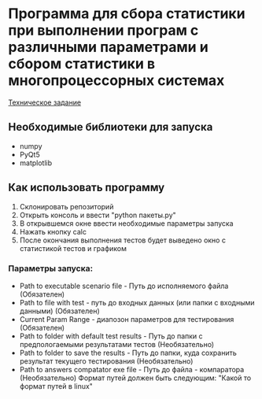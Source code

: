 # Программа для сбора статистики при выполнении програм с различными параметрами и сбором статистики в многопроцессорных системах
[Техническое задание](https://docs.google.com/document/d/1JwbmkZAbK60ULANLYe0h7OMhNgVCNzGD975bmAHc-44/edit)
## Необходимые библиотеки для запуска
* numpy
* PyQt5
* matplotlib

## Как использовать программу
1. Склонировать репозиторий 
2. Открыть консоль и ввести "python пакеты.py"
3. В открывшемся окне ввести необходимые параметры запуска
4. Нажать кнопку calc
5. После окончания выполнения тестов будет выведено окно с статистикой тестов и графиком


### Параметры запуска:
* Path to executable scenario file - Путь до исполняемого файла (Обязателен)
* Path to file with test - путь до входных данных (или папки с входными данными) (Обязателен)
* Current Param Range - диапозон параметров для тестирования (Обязателен)
* Path to folder with default test results - Путь до папки с предпологаемыми результатами тестов (Необязательно)
* Path to folder to save the results - Путь до папки, куда сохранить результат текущего тестирования (Необязательно)
* Path to answers compatator exe file - Путь до файла - компаратора (Необязательно)
Формат путей должен быть следующим: "Какой то формат путей в linux"
